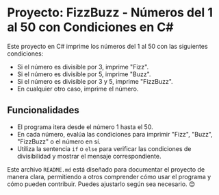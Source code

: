 # Proyecto: FizzBuzz - Números del 1 al 50 con Condiciones en C#

Este proyecto en C# imprime los números del 1 al 50 con las siguientes condiciones:

- Si el número es divisible por 3, imprime "Fizz".
- Si el número es divisible por 5, imprime "Buzz".
- Si el número es divisible por 3 y 5, imprime "FizzBuzz".
- En cualquier otro caso, imprime el número.

## Funcionalidades

- El programa itera desde el número 1 hasta el 50.
- En cada número, evalúa las condiciones para imprimir "Fizz", "Buzz", "FizzBuzz" o el número en sí.
- Utiliza la sentencia `if` o `else` para verificar las condiciones de divisibilidad y mostrar el mensaje correspondiente.




Este archivo `README.md` está diseñado para documentar el proyecto de manera clara, permitiendo a otros comprender cómo usar el programa y cómo pueden contribuir. Puedes ajustarlo según sea necesario. 😊

